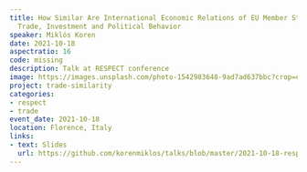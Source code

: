 ```yaml
---
title: How Similar Are International Economic Relations of EU Member States? Comparing
  Trade, Investment and Political Behavior
speaker: Miklós Koren
date: 2021-10-18
aspectratio: 16
code: missing
description: Talk at RESPECT conference
image: https://images.unsplash.com/photo-1542983648-9ad7ad637bbc?crop=entropy&cs=tinysrgb&fit=max&fm=jpg&ixid=M3w2ODAxOTV8MHwxfHJhbmRvbXx8fHx8fHx8fDE3MzI2NDM2MTl8&ixlib=rb-4.0.3&q=80&w=1080
project: trade-similarity
categories: 
- respect
- trade
event_date: 2021-10-18
location: Florence, Italy
links:
- text: Slides
  url: https://github.com/korenmiklos/talks/blob/master/2021-10-18-respect/README.pdf
---
```


